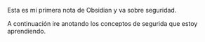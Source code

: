 Esta es mi primera nota de Obsidian y va sobre seguridad.

A continuación ire anotando los conceptos de segurida que estoy aprendiendo.

